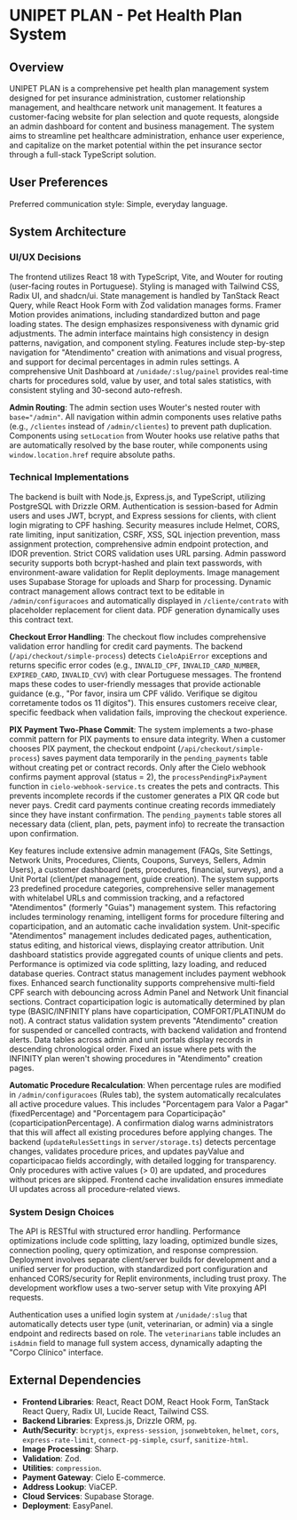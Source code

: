 # UNIPET PLAN - Pet Health Plan System

## Overview
UNIPET PLAN is a comprehensive pet health plan management system designed for pet insurance administration, customer relationship management, and healthcare network unit management. It features a customer-facing website for plan selection and quote requests, alongside an admin dashboard for content and business management. The system aims to streamline pet healthcare administration, enhance user experience, and capitalize on the market potential within the pet insurance sector through a full-stack TypeScript solution.

## User Preferences
Preferred communication style: Simple, everyday language.

## System Architecture

### UI/UX Decisions
The frontend utilizes React 18 with TypeScript, Vite, and Wouter for routing (user-facing routes in Portuguese). Styling is managed with Tailwind CSS, Radix UI, and shadcn/ui. State management is handled by TanStack React Query, while React Hook Form with Zod validation manages forms. Framer Motion provides animations, including standardized button and page loading states. The design emphasizes responsiveness with dynamic grid adjustments. The admin interface maintains high consistency in design patterns, navigation, and component styling. Features include step-by-step navigation for "Atendimento" creation with animations and visual progress, and support for decimal percentages in admin rules settings. A comprehensive Unit Dashboard at `/unidade/:slug/painel` provides real-time charts for procedures sold, value by user, and total sales statistics, with consistent styling and 30-second auto-refresh.

**Admin Routing**: The admin section uses Wouter's nested router with `base="/admin"`. All navigation within admin components uses relative paths (e.g., `/clientes` instead of `/admin/clientes`) to prevent path duplication. Components using `setLocation` from Wouter hooks use relative paths that are automatically resolved by the base router, while components using `window.location.href` require absolute paths.

### Technical Implementations
The backend is built with Node.js, Express.js, and TypeScript, utilizing PostgreSQL with Drizzle ORM. Authentication is session-based for Admin users and uses JWT, bcrypt, and Express sessions for clients, with client login migrating to CPF hashing. Security measures include Helmet, CORS, rate limiting, input sanitization, CSRF, XSS, SQL injection prevention, mass assignment protection, comprehensive admin endpoint protection, and IDOR prevention. Strict CORS validation uses URL parsing. Admin password security supports both bcrypt-hashed and plain text passwords, with environment-aware validation for Replit deployments. Image management uses Supabase Storage for uploads and Sharp for processing. Dynamic contract management allows contract text to be editable in `/admin/configuracoes` and automatically displayed in `/cliente/contrato` with placeholder replacement for client data. PDF generation dynamically uses this contract text.

**Checkout Error Handling**: The checkout flow includes comprehensive validation error handling for credit card payments. The backend (`/api/checkout/simple-process`) detects `CieloApiError` exceptions and returns specific error codes (e.g., `INVALID_CPF`, `INVALID_CARD_NUMBER`, `EXPIRED_CARD`, `INVALID_CVV`) with clear Portuguese messages. The frontend maps these codes to user-friendly messages that provide actionable guidance (e.g., "Por favor, insira um CPF válido. Verifique se digitou corretamente todos os 11 dígitos"). This ensures customers receive clear, specific feedback when validation fails, improving the checkout experience.

**PIX Payment Two-Phase Commit**: The system implements a two-phase commit pattern for PIX payments to ensure data integrity. When a customer chooses PIX payment, the checkout endpoint (`/api/checkout/simple-process`) saves payment data temporarily in the `pending_payments` table without creating pet or contract records. Only after the Cielo webhook confirms payment approval (status = 2), the `processPendingPixPayment` function in `cielo-webhook-service.ts` creates the pets and contracts. This prevents incomplete records if the customer generates a PIX QR code but never pays. Credit card payments continue creating records immediately since they have instant confirmation. The `pending_payments` table stores all necessary data (client, plan, pets, payment info) to recreate the transaction upon confirmation.

Key features include extensive admin management (FAQs, Site Settings, Network Units, Procedures, Clients, Coupons, Surveys, Sellers, Admin Users), a customer dashboard (pets, procedures, financial, surveys), and a Unit Portal (client/pet management, guide creation). The system supports 23 predefined procedure categories, comprehensive seller management with whitelabel URLs and commission tracking, and a refactored "Atendimentos" (formerly "Guias") management system. This refactoring includes terminology renaming, intelligent forms for procedure filtering and coparticipation, and an automatic cache invalidation system. Unit-specific "Atendimentos" management includes dedicated pages, authentication, status editing, and historical views, displaying creator attribution. Unit dashboard statistics provide aggregated counts of unique clients and pets. Performance is optimized via code splitting, lazy loading, and reduced database queries. Contract status management includes payment webhook fixes. Enhanced search functionality supports comprehensive multi-field CPF search with debouncing across Admin Panel and Network Unit financial sections. Contract coparticipation logic is automatically determined by plan type (BASIC/INFINITY plans have coparticipation, COMFORT/PLATINUM do not). A contract status validation system prevents "Atendimento" creation for suspended or cancelled contracts, with backend validation and frontend alerts. Data tables across admin and unit portals display records in descending chronological order. Fixed an issue where pets with the INFINITY plan weren't showing procedures in "Atendimento" creation pages.

**Automatic Procedure Recalculation**: When percentage rules are modified in `/admin/configuracoes` (Rules tab), the system automatically recalculates all active procedure values. This includes "Porcentagem para Valor a Pagar" (fixedPercentage) and "Porcentagem para Coparticipação" (coparticipationPercentage). A confirmation dialog warns administrators that this will affect all existing procedures before applying changes. The backend (`updateRulesSettings` in `server/storage.ts`) detects percentage changes, validates procedure prices, and updates payValue and coparticipacao fields accordingly, with detailed logging for transparency. Only procedures with active values (> 0) are updated, and procedures without prices are skipped. Frontend cache invalidation ensures immediate UI updates across all procedure-related views.

### System Design Choices
The API is RESTful with structured error handling. Performance optimizations include code splitting, lazy loading, optimized bundle sizes, connection pooling, query optimization, and response compression. Deployment involves separate client/server builds for development and a unified server for production, with standardized port configuration and enhanced CORS/security for Replit environments, including trust proxy. The development workflow uses a two-server setup with Vite proxying API requests.

Authentication uses a unified login system at `/unidade/:slug` that automatically detects user type (unit, veterinarian, or admin) via a single endpoint and redirects based on role. The `veterinarians` table includes an `isAdmin` field to manage full system access, dynamically adapting the "Corpo Clínico" interface.

## External Dependencies

-   **Frontend Libraries**: React, React DOM, React Hook Form, TanStack React Query, Radix UI, Lucide React, Tailwind CSS.
-   **Backend Libraries**: Express.js, Drizzle ORM, `pg`.
-   **Auth/Security**: `bcryptjs`, `express-session`, `jsonwebtoken`, `helmet`, `cors`, `express-rate-limit`, `connect-pg-simple`, `csurf`, `sanitize-html`.
-   **Image Processing**: Sharp.
-   **Validation**: Zod.
-   **Utilities**: `compression`.
-   **Payment Gateway**: Cielo E-commerce.
-   **Address Lookup**: ViaCEP.
-   **Cloud Services**: Supabase Storage.
-   **Deployment**: EasyPanel.